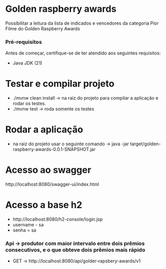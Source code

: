 # Golden raspberry awards
Possibilitar a leitura da lista de indicados e vencedores
da categoria Pior Filme do Golden Raspberry Awards


### Pré-requisitos
Antes de começar, certifique-se de ter atendido aos seguintes requisitos:

- Java JDK (21)

# Testar e compilar projeto
 - ./mvnw clean install -> na raiz do projeto para compilar a aplicação e rodar os testes.
 - ./mvnw test -> roda somente os testes

# Rodar a aplicação
 - na raiz do projeto usar o seguinte comando ->  java -jar target/golden-raspberry-awards-0.0.1-SNAPSHOT.jar


# Acesso ao swagger
http://localhost:8080/swagger-ui/index.html

# Acesso a base h2
 - http://localhost:8080/h2-console/login.jsp
 - username - sa
 - senha = sa

### Api -> produtor com maior intervalo entre dois prêmios consecutivos, e o que obteve dois prêmios mais rápido
 - GET -> http://localhost:8080/api/golder-rapsbery-awards/v1